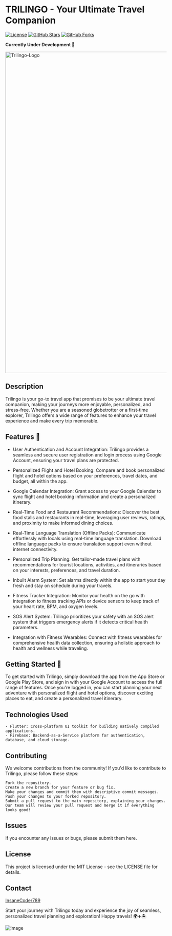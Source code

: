 # TRILINGO - Your Ultimate Travel Companion

[![License](https://img.shields.io/badge/License-MIT-blue.svg)](https://opensource.org/licenses/MIT)
[![GitHub Stars](https://img.shields.io/github/stars/your-username/your-repo.svg)](https://github.com/InsaneCoder789/Trilingo/stargazers)
[![GitHub Forks](https://img.shields.io/github/forks/your-username/your-repo.svg)](https://github.com/InsaneCoder789/Trilingo/network)

**Currently Under Development 🚧**

<img width="1000" alt="Trilingo-Logo" src="https://github.com/InsaneCoder789/Trilingo/assets/83532283/5d09560d-edb8-4831-943e-2907d729fbc3">


## Description

Trilingo is your go-to travel app that promises to be your ultimate travel companion, making your journeys more enjoyable, personalized, and stress-free. Whether you are a seasoned globetrotter or a first-time explorer, Trilingo offers a wide range of features to enhance your travel experience and make every trip memorable.


## Features 🌟
- User Authentication and Account Integration: Trilingo provides a seamless and secure user registration and login process using Google Account, ensuring your travel plans are protected.

- Personalized Flight and Hotel Booking: Compare and book personalized flight and hotel options based on your preferences, travel dates, and budget, all within the app.

- Google Calendar Integration: Grant access to your Google Calendar to sync flight and hotel booking information and create a personalized itinerary.

- Real-Time Food and Restaurant Recommendations: Discover the best food stalls and restaurants in real-time, leveraging user reviews, ratings, and proximity to make informed dining choices.

- Real-Time Language Translation (Offline Packs): Communicate effortlessly with locals using real-time language translation. Download offline language packs to ensure translation support even without internet connectivity.

- Personalized Trip Planning: Get tailor-made travel plans with recommendations for tourist locations, activities, and itineraries based on your interests, preferences, and travel duration.

- Inbuilt Alarm System: Set alarms directly within the app to start your day fresh and stay on schedule during your travels.

- Fitness Tracker Integration: Monitor your health on the go with integration to fitness tracking APIs or device sensors to keep track of your heart rate, BPM, and oxygen levels.

- SOS Alert System: Trilingo prioritizes your safety with an SOS alert system that triggers emergency alerts if it detects critical health parameters.

- Integration with Fitness Wearables: Connect with fitness wearables for comprehensive health data collection, ensuring a holistic approach to health and wellness while traveling.

## Getting Started 🚀
To get started with Trilingo, simply download the app from the App Store or Google Play Store, and sign in with your Google Account to access the full range of features. Once you're logged in, you can start planning your next adventure with personalized flight and hotel options, discover exciting places to eat, and create a personalized travel itinerary.


## Technologies Used
```
- Flutter: Cross-platform UI toolkit for building natively compiled applications.
- Firebase: Backend-as-a-Service platform for authentication, database, and cloud storage.
  ```


## Contributing
We welcome contributions from the community! If you'd like to contribute to Trilingo, please follow these steps:

```
Fork the repository.
Create a new branch for your feature or bug fix.
Make your changes and commit them with descriptive commit messages.
Push your changes to your forked repository.
Submit a pull request to the main repository, explaining your changes.
Our team will review your pull request and merge it if everything looks good!
```

## Issues
If you encounter any issues or bugs, please submit them here.

## License
This project is licensed under the MIT License - see the LICENSE file for details.

## Contact
[InsaneCoder789](https://github.com/InsaneCoder789)

Start your journey with Trilingo today and experience the joy of seamless, personalized travel planning and exploration! Happy travels! 🌍✈️🏝️


![image](https://github.com/InsaneCoder789/Trilingo/assets/83532283/8a1908d9-baee-4a19-8158-b47474e2d61a)

